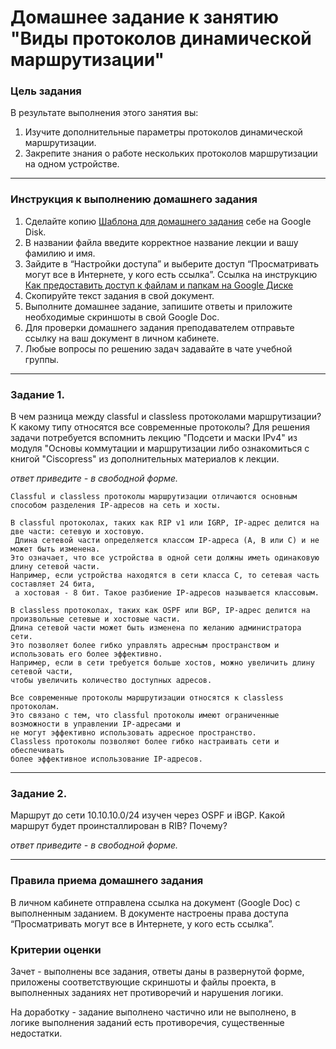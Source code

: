 # Домашнее задание к занятию "Виды протоколов динамической маршрутизации"

### Цель задания 

В результате выполнения этого занятия вы:
1. Изучите дополнительные параметры протоколов динамической маршрутизации.
2. Закрепите знания о работе нескольких протоколов маршрутизации на одном устройстве. 

------

### Инструкция к выполнению домашнего задания

1. Сделайте копию [Шаблона для домашнего задания](https://docs.google.com/document/d/1youKpKm_JrC0UzDyUslIZW2E2bIv5OVlm_TQDvH5Pvs/edit) себе на Google Disk.
2. В названии файла введите корректное название лекции и вашу фамилию и имя.
3. Зайдите в “Настройки доступа” и выберите доступ “Просматривать могут все в Интернете, у кого есть ссылка”.
 Ссылка на инструкцию [Как предоставить доступ к файлам и папкам на Google Диске](https://support.google.com/docs/answer/2494822?hl=ru&co=GENIE.Platform%3DDesktop)
5. Скопируйте текст задания в свой документ.
6. Выполните домашнее задание, запишите ответы и приложите необходимые скриншоты в свой Google Doc.
7. Для проверки домашнего задания преподавателем отправьте ссылку на ваш документ в личном кабинете.
8. Любые вопросы по решению задач задавайте в чате учебной группы.

------

### Задание 1.

В чем разница между classful и classless протоколами маршрутизации? К какому типу относятся все современные протоколы? 
Для решения задачи потребуется вспомнить лекцию "Подсети и маски IPv4" из модуля "Основы коммутации и маршрутизации либо ознакомиться с книгой "Ciscopress" из дополнительных материалов к лекции. 

*ответ приведите - в свободной форме.*
```
Classful и classless протоколы маршрутизации отличаются основным способом разделения IP-адресов на сеть и хосты.

В classful протоколах, таких как RIP v1 или IGRP, IP-адрес делится на две части: сетевую и хостовую.
 Длина сетевой части определяется классом IP-адреса (A, B или C) и не может быть изменена.
Это означает, что все устройства в одной сети должны иметь одинаковую длину сетевой части.
Например, если устройства находятся в сети класса C, то сетевая часть составляет 24 бита,
 а хостовая - 8 бит. Такое разбиение IP-адресов называется классовым.

В classless протоколах, таких как OSPF или BGP, IP-адрес делится на произвольные сетевые и хостовые части.
Длина сетевой части может быть изменена по желанию администратора сети.
Это позволяет более гибко управлять адресным пространством и использовать его более эффективно.
Например, если в сети требуется больше хостов, можно увеличить длину сетевой части,
чтобы увеличить количество доступных адресов.

Все современные протоколы маршрутизации относятся к classless протоколам.
Это связано с тем, что classful протоколы имеют ограниченные возможности в управлении IP-адресами и
не могут эффективно использовать адресное пространство.
Classless протоколы позволяют более гибко настраивать сети и обеспечивать
более эффективное использование IP-адресов.
```

------

### Задание 2.

Маршрут до сети 10.10.10.0/24 изучен через OSPF и iBGP. Какой маршрут будет проинсталлирован в RIB? Почему?

*ответ приведите - в свободной форме.*

------

### Правила приема домашнего задания

В личном кабинете отправлена ссылка на документ (Google Doc) с выполненным заданием. В документе настроены права доступа “Просматривать могут все в Интернете, у кого есть ссылка”.

### Критерии оценки

Зачет - выполнены все задания, ответы даны в развернутой форме, приложены соответствующие скриншоты и файлы проекта, в выполненных заданиях нет противоречий и нарушения логики.

На доработку - задание выполнено частично или не выполнено, в логике выполнения заданий есть противоречия, существенные недостатки.
